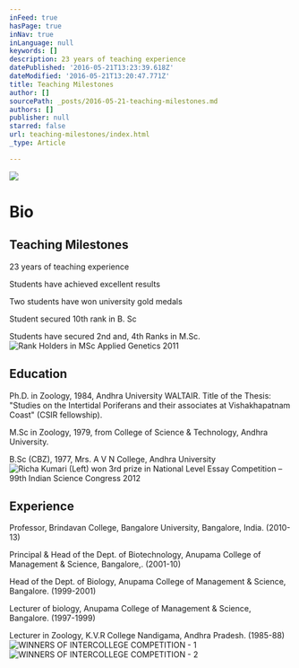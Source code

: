 ```yaml
---
inFeed: true
hasPage: true
inNav: true
inLanguage: null
keywords: []
description: 23 years of teaching experience
datePublished: '2016-05-21T13:23:39.618Z'
dateModified: '2016-05-21T13:20:47.771Z'
title: Teaching Milestones
author: []
sourcePath: _posts/2016-05-21-teaching-milestones.md
authors: []
publisher: null
starred: false
url: teaching-milestones/index.html
_type: Article

---
```

![](https://the-grid-user-content.s3-us-west-2.amazonaws.com/052a26df-96b0-4239-abe4-f96ef9c2e944.jpg)

# Bio

## Teaching Milestones

23 years of teaching experience

Students have achieved excellent results 

Two students have won university gold medals

Student secured 10th rank in B. Sc

Students have secured 2nd and, 4th Ranks in M.Sc.
![Rank Holders in MSc Applied Genetics 2011](https://the-grid-user-content.s3-us-west-2.amazonaws.com/e51dca56-7962-4c36-9a5e-c42228dc4c86.jpg)

## Education

Ph.D. in Zoology, 1984, Andhra University WALTAIR. Title of the Thesis: "Studies on the Intertidal Poriferans and their associates at Vishakhapatnam Coast" (CSIR fellowship). 

M.Sc in Zoology, 1979, from College of Science & Technology, Andhra University.

B.Sc (CBZ), 1977, Mrs. A V N College, Andhra University
![Richa Kumari (Left) won 3rd prize in National Level Essay Competition – 99th Indian Science Congress 2012 ](https://the-grid-user-content.s3-us-west-2.amazonaws.com/879634ac-a6bc-4d82-b17d-789b825be589.jpg)

## Experience

Professor, Brindavan College, Bangalore University, Bangalore, India. (2010-13) 

Principal & Head of the Dept. of Biotechnology, Anupama College of Management & Science, Bangalore,. (2001-10) 

Head of the Dept. of Biology, Anupama College of Management & Science, Bangalore. (1999-2001) 

Lecturer of biology, Anupama College of Management & Science, Bangalore. (1997-1999) 

Lecturer in Zoology, K.V.R College Nandigama, Andhra Pradesh. (1985-88)
![WINNERS OF INTERCOLLEGE COMPETITION - 1](https://the-grid-user-content.s3-us-west-2.amazonaws.com/4ee2e321-e529-4964-b292-fd867a2de855.jpg)
![WINNERS OF INTERCOLLEGE COMPETITION - 2](https://the-grid-user-content.s3-us-west-2.amazonaws.com/fd6ad6ad-6694-42c7-9e2c-9bd703d99f91.jpg)
